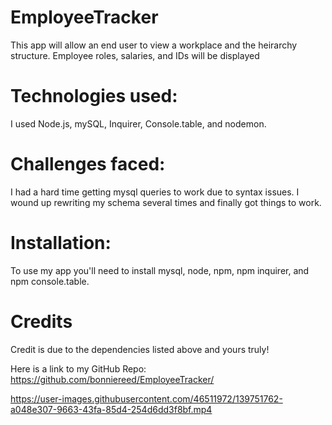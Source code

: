 # EmployeeTracker

This app will allow an end user to view a workplace and the heirarchy structure. Employee roles, salaries, and IDs will be displayed

# Technologies used:

I used Node.js, mySQL, Inquirer, Console.table, and nodemon.

# Challenges faced:

I had a hard time getting mysql queries to work due to syntax issues. I wound up rewriting my schema several times and finally got things to work.

# Installation:

To use my app you'll need to install mysql, node, npm, npm inquirer, and npm console.table.

# Credits

Credit is due to the dependencies listed above and yours truly!

Here is a link to my GitHub Repo:
https://github.com/bonniereed/EmployeeTracker/

https://user-images.githubusercontent.com/46511972/139751762-a048e307-9663-43fa-85d4-254d6dd3f8bf.mp4
